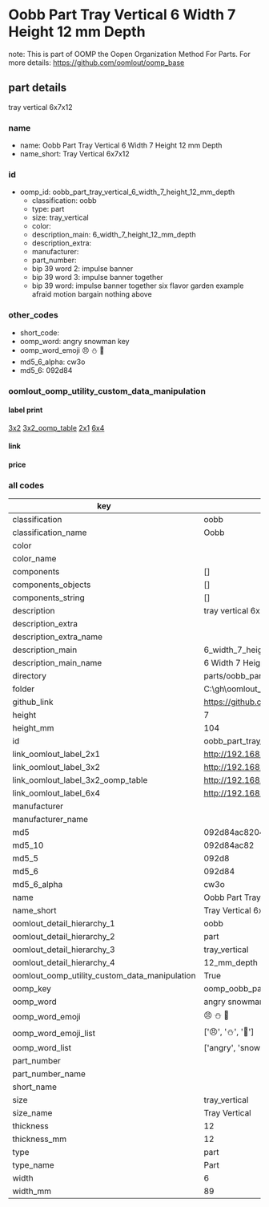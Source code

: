 # Oobb Part Tray Vertical 6 Width 7 Height 12 mm Depth  

note: This is part of OOMP the Oopen Organization Method For Parts. For more details: https://github.com/oomlout/oomp_base

##  part details
  



tray vertical 6x7x12



### name
* name: Oobb Part Tray Vertical 6 Width 7 Height 12 mm Depth
* name_short: Tray Vertical 6x7x12 
### id
* oomp_id: oobb_part_tray_vertical_6_width_7_height_12_mm_depth
  * classification: oobb
  * type: part
  * size: tray_vertical
  * color: 
  * description_main: 6_width_7_height_12_mm_depth
  * description_extra: 
  * manufacturer: 
  * part_number: 
  * bip 39 word 2: impulse banner
  * bip 39 word 3: impulse banner together
  * bip 39 word: impulse banner together six flavor garden example afraid motion bargain nothing above

### other_codes
* short_code: 
* oomp_word: angry snowman key
* oomp_word_emoji :angry: :snowman: :key:
* md5_6_alpha: cw3o
* md5_6: 092d84






### oomlout_oomp_utility_custom_data_manipulation
#### label print
[3x2](http://192.168.1.245:1112/?label=oomp%20cw3o)
[3x2_oomp_table](http://192.168.1.108:1112/?label=oomp%20cw3o)
[2x1](http://192.168.1.242:1112/?label=oomp%20cw3o)
[6x4](http://192.168.1.55:1112/?label=oomp%20cw3o)    

#### link

                              

#### price







### all codes 
| key | value |  
| --- | --- |  
| classification | oobb |  
| classification_name | Oobb |  
| color |  |  
| color_name |  |  
| components | [] |  
| components_objects | [] |  
| components_string | [] |  
| description | tray vertical 6x7x12 |  
| description_extra |  |  
| description_extra_name |  |  
| description_main | 6_width_7_height_12_mm_depth |  
| description_main_name | 6 Width 7 Height 12 mm Depth |  
| directory | parts/oobb_part_tray_vertical_6_width_7_height_12_mm_depth |  
| folder | C:\gh\oomlout_oobb_version_4_generated_parts\parts\oobb_part_tray_vertical_6_width_7_height_12_mm_depth |  
| github_link | https://github.com/oomlout/oomlout_oomp_part_src/tree/main/parts/oobb_part_tray_vertical_6_width_7_height_12_mm_depth |  
| height | 7 |  
| height_mm | 104 |  
| id | oobb_part_tray_vertical_6_width_7_height_12_mm_depth |  
| link_oomlout_label_2x1 | http://192.168.1.242:1112/?label=oomp%20cw3o |  
| link_oomlout_label_3x2 | http://192.168.1.245:1112/?label=oomp%20cw3o |  
| link_oomlout_label_3x2_oomp_table | http://192.168.1.108:1112/?label=oomp%20cw3o |  
| link_oomlout_label_6x4 | http://192.168.1.55:1112/?label=oomp%20cw3o |  
| manufacturer |  |  
| manufacturer_name |  |  
| md5 | 092d84ac820489cd7eac5c9dc7449391 |  
| md5_10 | 092d84ac82 |  
| md5_5 | 092d8 |  
| md5_6 | 092d84 |  
| md5_6_alpha | cw3o |  
| name | Oobb Part Tray Vertical 6 Width 7 Height 12 mm Depth |  
| name_short | Tray Vertical 6x7x12  |  
| oomlout_detail_hierarchy_1 | oobb |  
| oomlout_detail_hierarchy_2 | part |  
| oomlout_detail_hierarchy_3 | tray_vertical |  
| oomlout_detail_hierarchy_4 | 12_mm_depth |  
| oomlout_oomp_utility_custom_data_manipulation | True |  
| oomp_key | oomp_oobb_part_tray_vertical_6_width_7_height_12_mm_depth |  
| oomp_word | angry snowman key |  
| oomp_word_emoji | :angry: :snowman: :key: |  
| oomp_word_emoji_list | [':angry:', ':snowman:', ':key:'] |  
| oomp_word_list | ['angry', 'snowman', 'key'] |  
| part_number |  |  
| part_number_name |  |  
| short_name |  |  
| size | tray_vertical |  
| size_name | Tray Vertical |  
| thickness | 12 |  
| thickness_mm | 12 |  
| type | part |  
| type_name | Part |  
| width | 6 |  
| width_mm | 89 |  
